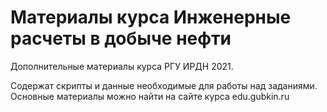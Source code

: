 # Материалы курса Инженерные расчеты в добыче нефти 

Дополнительные материалы курса РГУ ИРДН 2021.

Содержат скрипты и данные необходимые для работы над заданиями. Основные материалы можно найти на сайте курса edu.gubkin.ru

